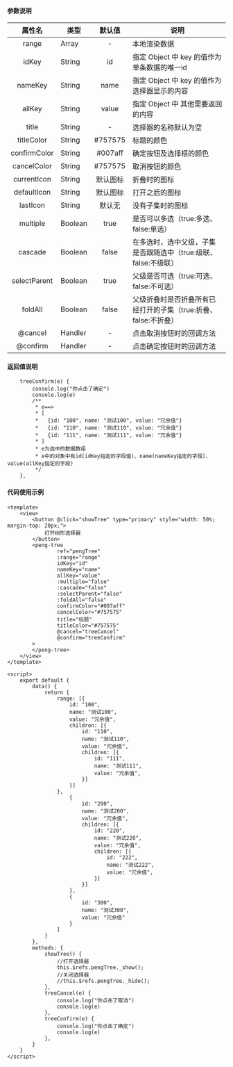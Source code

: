 #### 参数说明

|     属性名      |类型|   默认值   | 说明                                   |
|:------------:|---|:-------:|--------------------------------------|
|    range     |Array|    -    | 本地渲染数据                               |
|    idKey     |String|   id    | 指定 Object 中 key 的值作为单条数据的唯一id        |
|   nameKey    |String|  name   | 指定 Object 中 key 的值作为选择器显示的内容         |
|    allKey    |String|  value  | 指定 Object 中 其他需要返回的内容                |
|    title     |String|    -    | 选择器的名称默认为空                           |
|  titleColor  |String| #757575 | 标题的颜色                                |
| confirmColor |String| #007aff | 确定按钮及选择框的颜色                          |
| cancelColor  |String| #757575 | 取消按钮的颜色                              |
| currentIcon  |String|  默认图标   | 折叠时的图标                               |
| defaultIcon  |String|  默认图标   | 打开之后的图标                              |
| lastIcon  |String|   默认无   | 没有子集时的图标                             |
|   multiple   |Boolean|  true   | 是否可以多选（true:多选、false:单选）             |
|   cascade   |Boolean|  false  | 在多选时，选中父级，子集是否跟随选中（true:级联、false:不级联） |
|   selectParent   |Boolean|  true   | 父级是否可选（true:可选、false:不可选）            |
|   foldAll   |Boolean|  false  | 父级折叠时是否折叠所有已经打开的子集（true:折叠、false:不折叠） |
| @cancel  |Handler|    -    | 点击取消按钮时的回调方法                         |
| @confirm  |Handler|    -    | 点击确定按钮时的回调方法                         |

#### 返回值说明
```vue
	treeConfirm(e) {
        console.log("你点击了确定")
        console.log(e)
		/**
		 * e==>
		 * [
		 *	 {id: "100", name: "测试100", value: "冗余值"}
		 *	 {id: "110", name: "测试110", value: "冗余值"}
		 *	 {id: "111", name: "测试111", value: "冗余值"}
		 * ]
		 * e为选中的数据数组
		 * e中的对象中有id(idKey指定的字段值)、name(nameKey指定的字段)、value(allKey指定的字段)
		 */
    },

```

#### 代码使用示例
```vue
<template>
    <view>
        <button @click="showTree" type="primary" style="width: 50%; margin-top: 20px;">
            打开树形选择器
        </button>
        <peng-tree
                ref="pengTree"
                :range="range"
                idKey="id"
                nameKey="name"
                allKey="value"
                :multiple="false"
                :cascade="false"
                :selectParent="false"
                :foldAll="false"
                confirmColor="#007aff"
                cancelColor="#757575"
                title="标题"
                titleColor="#757575"
                @cancel="treeCancel"
                @confirm="treeConfirm"
        >
        </peng-tree>
    </view>
</template>

<script>
    export default {
        data() {
            return {
                range: [{
                    id: "100",
                    name: "测试100",
                    value: "冗余值",
                    children: [{
                        id: "110",
                        name: "测试110",
                        value: "冗余值",
                        children: [{
                            id: "111",
                            name: "测试111",
                            value: "冗余值",
                        }]
                    }]
                },
                    {
                        id: "200",
                        name: "测试200",
                        value: "冗余值",
                        children: [{
                            id: "220",
                            name: "测试220",
                            value: "冗余值",
                            children: [{
                                id: "222",
                                name: "测试222",
                                value: "冗余值",
                            }]
                        }]
                    },
                    {
                        id: "300",
                        name: "测试300",
                        value: "冗余值"
                    }
                ]
            }
        },
        methods: {
            showTree() {
                //打开选择器
                this.$refs.pengTree._show();
                //关闭选择器
                //this.$refs.pengTree._hide();
            },
            treeCancel(e) {
                console.log("你点击了取消")
                console.log(e)
            },
            treeConfirm(e) {
                console.log("你点击了确定")
                console.log(e)
            },
        }
    }
</script>

```
